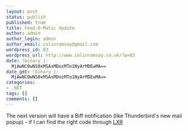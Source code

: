 ```yaml
---
layout: post
status: publish
published: true
title: Feed-O-Matic Update
author: admin
author_login: admin
author_email: colinramsay@gmail.com
wordpress_id: 83
wordpress_url: http://www.colinramsay.co.uk/?p=83
date: !binary |-
  MjAwNC0wNS0xMSAxMDozMTo1NyArMDEwMA==
date_gmt: !binary |-
  MjAwNC0wNS0xMSAxMDozMTo1NyArMDEwMA==
categories:
- .NET
tags: []
comments: []
---
```

<p>The next version will have a Biff notification (like Thunderbird's new mail popup) - if I can find the right code through <a href="http://lxr.mozilla.org/">LXR</a></p>
